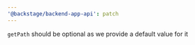 ```yaml
---
'@backstage/backend-app-api': patch
---
```


`getPath` should be optional as we provide a default value for it
